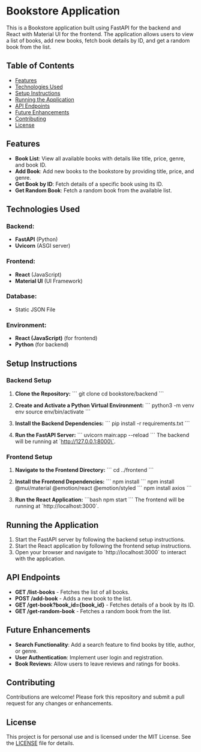 
# Bookstore Application

This is a Bookstore application built using FastAPI for the backend and React with Material UI for the frontend. The application allows users to view a list of books, add new books, fetch book details by ID, and get a random book from the list.

## Table of Contents
- [Features](#features)
- [Technologies Used](#technologies-used)
- [Setup Instructions](#setup-instructions)
- [Running the Application](#running-the-application)
- [API Endpoints](#api-endpoints)
- [Future Enhancements](#future-enhancements)
- [Contributing](#contributing)
- [License](#license)

## Features

- **Book List**: View all available books with details like title, price, genre, and book ID.
- **Add Book**: Add new books to the bookstore by providing title, price, and genre.
- **Get Book by ID**: Fetch details of a specific book using its ID.
- **Get Random Book**: Fetch a random book from the available list.

## Technologies Used

### Backend:
- **FastAPI** (Python)
- **Uvicorn** (ASGI server)

### Frontend:
- **React** (JavaScript)
- **Material UI** (UI Framework)

### Database:
- Static JSON File

### Environment:
- **React (JavaScript)** (for frontend)
- **Python** (for backend)

## Setup Instructions

### Backend Setup

1. **Clone the Repository:**
   \`\`\`
   git clone <Repo URL>
   cd bookstore/backend
   \`\`\`

2. **Create and Activate a Python Virtual Environment:**
   \`\`\`
   python3 -m venv env
   source env/bin/activate
   \`\`\`

3. **Install the Backend Dependencies:**
   \`\`\`
   pip install -r requirements.txt
   \`\`\`

4. **Run the FastAPI Server:**
   \`\`\`
   uvicorn main:app --reload
   \`\`\`
   The backend will be running at \`http://127.0.0.1:8000\`.

### Frontend Setup

1. **Navigate to the Frontend Directory:**
   \`\`\`
   cd ../frontend
   \`\`\`

2. **Install the Frontend Dependencies:**
   \`\`\`
   npm install
   \`\`\`
   npm install @mui/material @emotion/react @emotion/styled
   \`\`\`
   npm install axios
   \`\`\`

4. **Run the React Application:**
   \`\`\`bash
   npm start
   \`\`\`
   The frontend will be running at \`http://localhost:3000\`.

## Running the Application

1. Start the FastAPI server by following the backend setup instructions.
2. Start the React application by following the frontend setup instructions.
3. Open your browser and navigate to \`http://localhost:3000\` to interact with the application.

## API Endpoints

- **GET /list-books** - Fetches the list of all books.
- **POST /add-book** - Adds a new book to the list.
- **GET /get-book?book_id={book_id}** - Fetches details of a book by its ID.
- **GET /get-random-book** - Fetches a random book from the list.

## Future Enhancements

- **Search Functionality**: Add a search feature to find books by title, author, or genre.
- **User Authentication**: Implement user login and registration.
- **Book Reviews**: Allow users to leave reviews and ratings for books.

## Contributing

Contributions are welcome! Please fork this repository and submit a pull request for any changes or enhancements.

## License

This project is for personal use and is licensed under the MIT License. See the [LICENSE](LICENSE) file for details.
